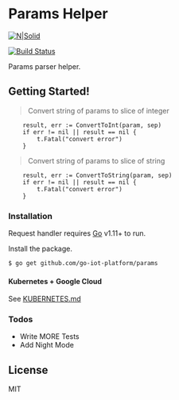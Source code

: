 # Params Helper

[![N|Solid](https://cldup.com/dTxpPi9lDf.thumb.png)](https://github.com/go-iot-platform/params)

[![Build Status](https://travis-ci.org/joemccann/dillinger.svg?branch=master)](https://github.com/go-iot-platform/params)

Params parser helper.

## Getting Started!

> Convert string of params to slice of integer
```
	result, err := ConvertToInt(param, sep)
	if err != nil || result == nil {
		t.Fatal("convert error")
	}
```

> Convert string of params to slice of string
```
	result, err := ConvertToString(param, sep)
	if err != nil || result == nil {
		t.Fatal("convert error")
	}
```

### Installation

Request handler requires [Go](https://golang.org/) v1.11+ to run.

Install the package.

```sh
$ go get github.com/go-iot-platform/params
```

#### Kubernetes + Google Cloud

See [KUBERNETES.md](https://github.com/joemccann/dillinger/blob/master/KUBERNETES.md)


### Todos

 - Write MORE Tests
 - Add Night Mode

License
----

MIT